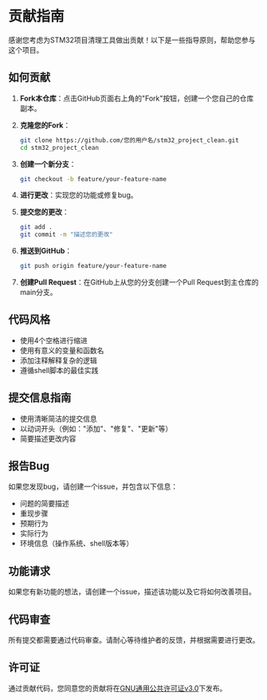 # 贡献指南

感谢您考虑为STM32项目清理工具做出贡献！以下是一些指导原则，帮助您参与这个项目。

## 如何贡献

1. **Fork本仓库**：点击GitHub页面右上角的"Fork"按钮，创建一个您自己的仓库副本。

2. **克隆您的Fork**：
   ```bash
   git clone https://github.com/您的用户名/stm32_project_clean.git
   cd stm32_project_clean
   ```

3. **创建一个新分支**：
   ```bash
   git checkout -b feature/your-feature-name
   ```

4. **进行更改**：实现您的功能或修复bug。

5. **提交您的更改**：
   ```bash
   git add .
   git commit -m "描述您的更改"
   ```

6. **推送到GitHub**：
   ```bash
   git push origin feature/your-feature-name
   ```

7. **创建Pull Request**：在GitHub上从您的分支创建一个Pull Request到主仓库的main分支。

## 代码风格

- 使用4个空格进行缩进
- 使用有意义的变量和函数名
- 添加注释解释复杂的逻辑
- 遵循shell脚本的最佳实践

## 提交信息指南

- 使用清晰简洁的提交信息
- 以动词开头（例如："添加"、"修复"、"更新"等）
- 简要描述更改内容

## 报告Bug

如果您发现bug，请创建一个issue，并包含以下信息：

- 问题的简要描述
- 重现步骤
- 预期行为
- 实际行为
- 环境信息（操作系统、shell版本等）

## 功能请求

如果您有新功能的想法，请创建一个issue，描述该功能以及它将如何改善项目。

## 代码审查

所有提交都需要通过代码审查。请耐心等待维护者的反馈，并根据需要进行更改。

## 许可证

通过贡献代码，您同意您的贡献将在[GNU通用公共许可证v3.0](LICENSE)下发布。